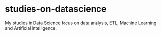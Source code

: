 # studies-on-datascience
My studies in Data Science focus on data analysis, ETL, Machine Learning and Artificial Intelligence.
